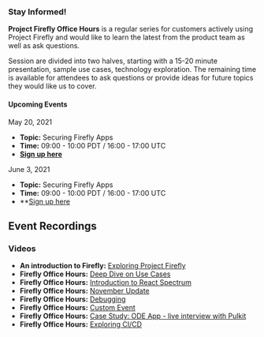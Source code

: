
### Stay Informed!

**Project Firefly Office Hours** is a regular series for customers actively using Project Firefly and would like to learn the latest from the product team as well as ask questions. 

Session are divided into two halves, starting with a 15-20 minute presentation, sample use cases, technology exploration. The remaining time is available for attendees to ask questions or provide ideas for future topics they would like us to cover.

#### Upcoming Events

May 20, 2021
- **Topic:** Securing Firefly Apps
- **Time:** 09:00 - 10:00 PDT / 16:00 - 17:00 UTC
- **[Sign up here](https://www.eventbrite.com/e/project-firefly-office-hours-application-security-tickets-155823529371)**

June 3, 2021
- **Topic:** Securing Firefly Apps
- **Time:** 09:00 - 10:00 PDT / 16:00 - 17:00 UTC
- **[Sign up here](https://www.eventbrite.com/e/project-firefly-office-hours-live-wired-sneak-tickets-156110078447)


## Event Recordings

### Videos

- **An introduction to Firefly:** [Exploring Project Firefly](https://youtu.be/kd2i50J9MZI)
- **Firefly Office Hours:** [Deep Dive on Use Cases](https://www.youtube.com/watch?v=P19nBf6DGAI)
- **Firefly Office Hours:** [Introduction to React Spectrum](https://www.youtube.com/watch?v=W5Cqb0QYLSs)
- **Firefly Office Hours:** [November Update](https://www.youtube.com/watch?v=WG9b-tFdkqs)
- **Firefly Office Hours:** [Debugging](https://www.youtube.com/watch?v=RgHNJWTCSqw&list=PLcVEYUqU7VRfDij-Jbjyw8S8EzW073F_o&index=13)
- **Firefly Office Hours:** [Custom Event](https://www.youtube.com/watch?v=RWOEZ9RaqRI&list=PLcVEYUqU7VRfDij-Jbjyw8S8EzW073F_o&index=15)
- **Firefly Office Hours:** [Case Study: ODE App - live interview with Pulkit](https://www.youtube.com/watch?v=PtRxpO_2AvE&t=5s)
- **Firefly Office Hours:** [Exploring CI/CD](https://www.youtube.com/watch?v=lbB2jl2rQZM)
